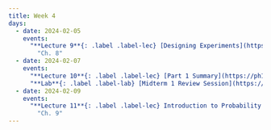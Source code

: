 ```yaml
---
title: Week 4
days:
  - date: 2024-02-05
    events:
      "**Lecture 9**{: .label .label-lec} [Designing Experiments](https://ph142-ucb.github.io/sp24/src/lec/l09-study-design_sp24.pdf) ([Recording](https://bcourses.berkeley.edu/courses/1532521/pages/lecture-09))":
        "Ch. 8"
  - date: 2024-02-07
    events:
      "**Lecture 10**{: .label .label-lec} [Part 1 Summary](https://ph142-ucb.github.io/sp24/src/lec/midterm review_sp24_wsol.pdf)([Recording](https://bcourses.berkeley.edu/courses/1532521/pages/lecture-10)) ":
      "**Lab**{: .label .label-lab} [Midterm 1 Review Session](https://docs.google.com/presentation/d/1g2bSMOItfj0046WxJUeUB3yOH3sRZXrDKcamiMLxacw/edit?usp=sharing)":
  - date: 2024-02-09
    events:
      "**Lecture 11**{: .label .label-lec} Introduction to Probability ": 
        "Ch. 9"
---
```

